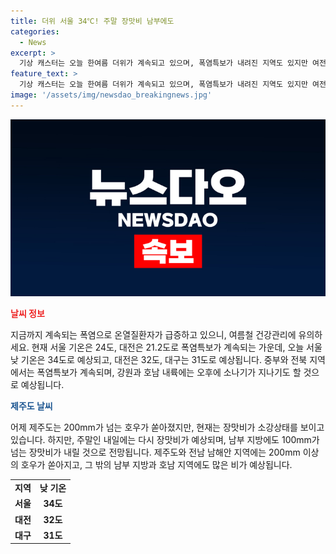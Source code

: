 ```yaml
---
title: 더위 서울 34℃! 주말 장맛비 남부에도
categories:
  - News
excerpt: >
  기상 캐스터는 오늘 한여름 더위가 계속되고 있으며, 폭염특보가 내려진 지역도 있지만 여전히 뜨겁다고 전했다. 더위에 온열질환자도 급증하고 있어 건강관리가 중요하다고 당부했다. 또한, 제주도에서 200mm를 넘는 호우가 쏟아지는 등 강한 비가 예상되는 주말을 앞두고 있으며, 습도가 높아 더위를 더 심하게 느낄 수 있다고 전해졌다. 
feature_text: >
  기상 캐스터는 오늘 한여름 더위가 계속되고 있으며, 폭염특보가 내려진 지역도 있지만 여전히 뜨겁다고 전했다. 더위에 온열질환자도 급증하고 있어 건강관리가 중요하다고 당부했다. 또한, 제주도에서 200mm를 넘는 호우가 쏟아지는 등 강한 비가 예상되는 주말을 앞두고 있으며, 습도가 높아 더위를 더 심하게 느낄 수 있다고 전해졌다. 
image: '/assets/img/newsdao_breakingnews.jpg'
---
```


<p><img src="/assets/img/newsdao_breakingnews.jpg" alt="pcversion 속보" /></p>

<p><b><span style="color: #ee2323;">날씨 정보</span></b></p>

<p>지금까지 계속되는 폭염으로 온열질환자가 급증하고 있으니, 여름철 건강관리에 유의하세요. 현재 서울 기온은 24도, 대전은 21.2도로 폭염특보가 계속되는 가운데, 오늘 서울 낮 기온은 34도로 예상되고, 대전은 32도, 대구는 31도로 예상됩니다. 중부와 전북 지역에서는 폭염특보가 계속되며, 강원과 호남 내륙에는 오후에 소나기가 지나기도 할 것으로 예상됩니다.</p>

<p><b><span style="color: #1a5490;">제주도 날씨</span></b></p>

<p>어제 제주도는 200mm가 넘는 호우가 쏟아졌지만, 현재는 장맛비가 소강상태를 보이고 있습니다. 하지만, 주말인 내일에는 다시 장맛비가 예상되며, 남부 지방에도 100mm가 넘는 장맛비가 내릴 것으로 전망됩니다. 제주도와 전남 남해안 지역에는 200mm 이상의 호우가 쏟아지고, 그 밖의 남부 지방과 호남 지역에도 많은 비가 예상됩니다.</p>

<table>
  <tr>
    <td style="text-align: center; height: 17px;"><b>지역</b></td>
    <td style="text-align: center; height: 17px;"><b>낮 기온</b></td>
  </tr>
  <tr>
    <td style="text-align: center; height: 17px;"><b>서울</b></td>
    <td style="text-align: center; height: 17px;"><b>34도</b></td>
  </tr>
  <tr>
    <td style="text-align: center; height: 17px;"><b>대전</b></td>
    <td style="text-align: center; height: 17px;"><b>32도</b></td>
  </tr>
  <tr>
    <td style="text-align: center; height: 17px;"><b>대구</b></td>
    <td style="text-align: center; height: 17px;"><b>31도</b></td>
  </tr>
</table>

<p data-ke-size="size16">&nbsp;</p>

